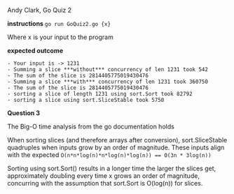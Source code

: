 Andy Clark, Go Quiz 2

<b> instructions </b>
    `go run GoQuiz2.go {x}`

Where x is your input to the program

<b> expected outcome </b>

    - Your input is -> 1231
    - Summing a slice ***without*** concurrency of len 1231 took 542
    - The sum of the slice is 2814405775019430476
    - Summing a slice ***with*** concurrency of len 1231 took 360750
    - The sum of the slice is 2814405775019430476
    - sorting a slice of length 1231 using sort.Sort took 82792
    - sorting a slice using sort.SliceStable took 5750


<b> Question 3 </b>

The Big-O time analysis from the go documentation holds

When sorting slices (and therefore arrays after conversion), sort.SliceStable quadruples when inputs grow by an order of magnitude. These inputs align with the expected `O(n*n*log(n)*n*log(n)*log(n)) == O(3n * 3log(n))`

Sorting using sort.Sort() results in a longer time the larger the slices get, approximately doubling every time x grows an order of magnitude, concurring with the assumption that sort.Sort is O(log(n)) for slices.
